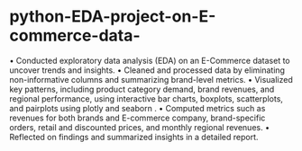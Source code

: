 # python-EDA-project-on-E-commerce-data-
•	Conducted exploratory data analysis (EDA) on an E-Commerce dataset to uncover trends and insights.
•	Cleaned and processed data by eliminating non-informative columns and summarizing brand-level metrics.
•	Visualized key patterns, including product category demand, brand revenues, and regional performance, using interactive bar charts, boxplots, scatterplots, and pairplots using plotly and seaborn .
•	Computed metrics such as revenues for both brands and E-commerce company, brand-specific orders, retail and discounted prices, and monthly regional revenues.
•	Reflected on findings and summarized insights in a detailed report.

